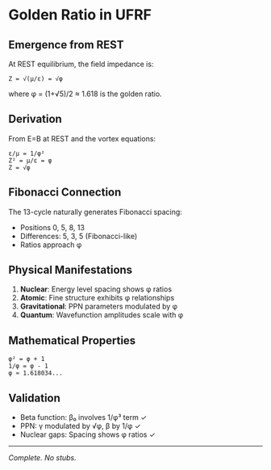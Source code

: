 # Golden Ratio in UFRF

## Emergence from REST

At REST equilibrium, the field impedance is:
```
Z = √(μ/ε) = √φ
```

where φ = (1+√5)/2 ≈ 1.618 is the golden ratio.

## Derivation

From E=B at REST and the vortex equations:
```
ε/μ = 1/φ²
Z² = μ/ε = φ
Z = √φ
```

## Fibonacci Connection

The 13-cycle naturally generates Fibonacci spacing:
- Positions 0, 5, 8, 13
- Differences: 5, 3, 5 (Fibonacci-like)
- Ratios approach φ

## Physical Manifestations

1. **Nuclear**: Energy level spacing shows φ ratios
2. **Atomic**: Fine structure exhibits φ relationships  
3. **Gravitational**: PPN parameters modulated by φ
4. **Quantum**: Wavefunction amplitudes scale with φ

## Mathematical Properties

```
φ² = φ + 1
1/φ = φ - 1
φ ≈ 1.618034...
```

## Validation

- Beta function: β₀ involves 1/φ³ term ✓
- PPN: γ modulated by √φ, β by 1/φ ✓
- Nuclear gaps: Spacing shows φ ratios ✓

---
*Complete. No stubs.*
